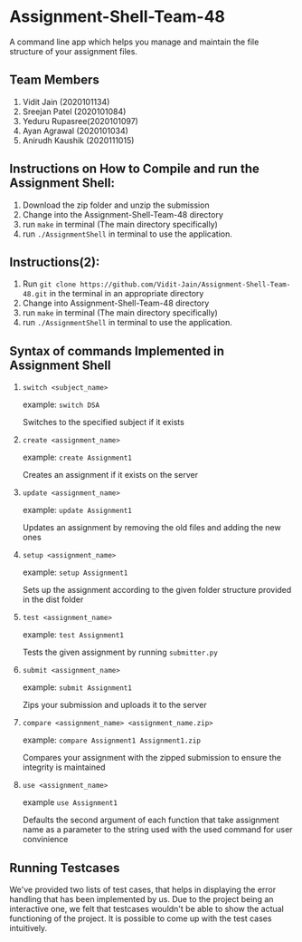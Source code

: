 # Assignment-Shell-Team-48
A command line app which helps you manage and maintain the file structure of your assignment files.

## Team Members
1. Vidit Jain (2020101134)
2. Sreejan Patel (2020101084)
3. Yeduru Rupasree(2020101097)
4. Ayan Agrawal (2020101034)
5. Anirudh Kaushik (2020111015)

## Instructions on How to Compile and run the Assignment Shell:
1. Download the zip folder and unzip the submission
2. Change into the Assignment-Shell-Team-48 directory
3. run `make` in terminal (The main directory specifically)
4. run `./AssignmentShell` in terminal to use the application.

## Instructions(2):
1. Run `git clone https://github.com/Vidit-Jain/Assignment-Shell-Team-48.git` in the terminal in an appropriate directory
2. Change into Assignment-Shell-Team-48 directory
3. run `make` in terminal (The main directory specifically)
4. run `./AssignmentShell` in terminal to use the application.

## Syntax of commands Implemented in Assignment Shell

1. `switch <subject_name>`

   example: `switch DSA`

   Switches to the specified subject if it exists

2. `create <assignment_name>`

   example: `create Assignment1`

   Creates an assignment if it exists on the server

3. `update <assignment_name>`

   example: `update Assignment1`

   Updates an assignment by removing the old files and adding the new ones

4. `setup <assignment_name>`

   example: `setup Assignment1`
   
   Sets up the assignment according to the given folder structure provided in the dist folder

5. `test <assignment_name>`

   example: `test Assignment1`

   Tests the given assignment by running `submitter.py`

6. `submit <assignment_name>`

   example: `submit Assignment1`
   
   Zips your submission and uploads it to the server

7. `compare <assignment_name> <assignment_name.zip>`

   example: `compare Assignment1 Assignment1.zip`

   Compares your assignment with the zipped submission to ensure the integrity is maintained

8. `use <assignment_name>`

   example `use Assignment1`

   Defaults the second argument of each function that take assignment name as a parameter to the string used with the used command for user convinience

## Running Testcases
We've provided two lists of test cases, that helps in displaying the error handling that has
been implemented by us. Due to the project being an interactive one, we felt that testcases
wouldn't be able to show the actual functioning of the project. It is possible to come up with the test cases intuitively. 
